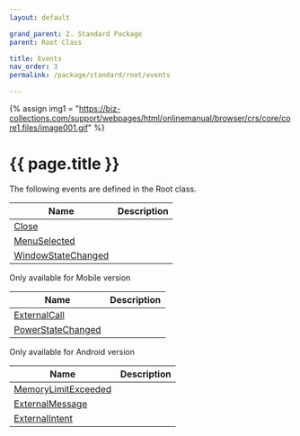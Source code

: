 ```yaml
---
layout: default

grand_parent: 2. Standard Package
parent: Root Class

title: Events
nav_order: 3
permalink: /package/standard/root/events

---
```

{% assign img1 = "https://biz-collections.com/support/webpages/html/onlinemanual/browser/crs/core/core1.files/image001.gif" %}


# {{ page.title }}

The following events are defined in the Root class.

|Name       |  Description |
|----------	|--------------|
|[Close](/package/standard/root/events/close) | |
|[MenuSelected](/package/standard/root/events/menuselected) | |
|[WindowStateChanged](/package/standard/root/events/windowstatechanged) | |

Only available for Mobile version

|Name       |  Description |
|----------	|--------------|
|[ExternalCall](/package/standard/root/events/externalcall) | |
|[PowerStateChanged](/package/standard/root/events/powerstatechanged) | |

Only available for Android version

|Name       |  Description |
|----------	|--------------|
|[MemoryLimitExceeded](/package/standard/root/events/memorylimitexceeded) | |
|[ExternalMessage](/package/standard/root/events/externalmessage) | |
|[ExternalIntent](/package/standard/root/events/externalintent) | |